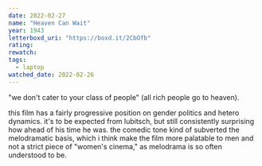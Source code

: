 ```yaml
---
date: 2022-02-27
name: "Heaven Can Wait"
year: 1943
letterboxd_uri: "https://boxd.it/2CbOfb"
rating: 
rewatch: 
tags:
  - laptop
watched_date: 2022-02-26
---
```


"we don't cater to your class of people" (all rich people go to heaven).

this film has a fairly progressive position on gender politics and hetero dynamics. it's to be expected from lubitsch, but still consistently surprising how ahead of his time he was. the comedic tone kind of subverted the melodramatic basis, which i think make the film more palatable to men and not a strict piece of "women's cinema," as melodrama is so often understood to be.
